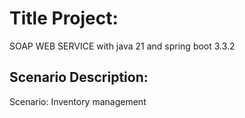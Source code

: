 # Title Project:
SOAP WEB SERVICE with java 21 and spring boot 3.3.2

## Scenario Description:

Scenario: Inventory management

